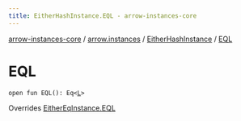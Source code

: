 ```yaml
---
title: EitherHashInstance.EQL - arrow-instances-core
---
```


[arrow-instances-core](../../index.html) / [arrow.instances](../index.html) / [EitherHashInstance](index.html) / [EQL](./-e-q-l.html)

# EQL

`open fun EQL(): Eq<`[`L`](index.html#L)`>`

Overrides [EitherEqInstance.EQL](../-either-eq-instance/-e-q-l.html)

